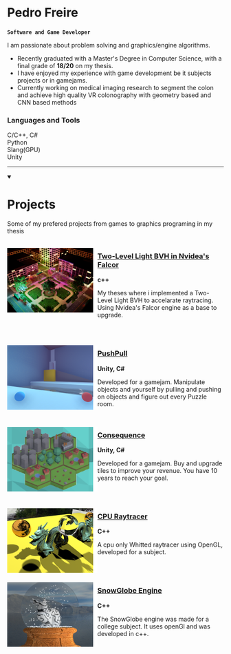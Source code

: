 # Pedro Freire 
**`Software and Game Developer`**

I am passionate about problem solving and graphics/engine algorithms.
- Recently graduated with a Master's Degree in Computer Science, with a final grade of **18/20** on my thesis.
- I have enjoyed my experience with game development be it subjects projects or in gamejams.
- Currently working on medical imaging research to segment the colon and achieve high quality VR colonography with geometry based and CNN based methods


### Languages and Tools
C/C++, C#  
Python   
Slang(GPU)       
Unity



---
<details open> 
<summary><h1>Projects</h3></summary>
Some of my prefered projects from games to graphics programing in my thesis
</br></br>

<p align="left">
  <a href="https://github.com/PedroSFreire/FalcorLightBVH" >
    <img alt="PushPull" src="./img/EmeraldRefFrame300.png" height="150" align="left"/>
  </a>
  <img alt="empty" src="./img/empty.png" height="150" width="10" align="left"/>
  
  <h3><a href="https://github.com/PedroSFreire/FalcorLightBVH" >Two-Level Light BVH in Nvidea's Falcor</a></h3>
  <b>c++</b>
  <p>My theses where i implemented a Two-Level Light BVH to accelarate raytracing. Using Nvidea's Falcor engine as a base to upgrade.</p>
</p>
</br></br>
  
<p align="left">
  <a href="https://github.com/PedroSFreire/Push-The-Pull" >
    <img alt="PushPull" src="./img/PushPullSample.png" height="150" align="left"/>
  </a>
  <img alt="empty" src="./img/empty.png" height="150" width="10" align="left"/>
  
  <h3><a href="https://github.com/PedroSFreire/Push-The-Pull" >PushPull</a></h3>
  <b>Unity, C#</b>
  <p>Developed for a gamejam. Manipulate objects and yourself by pulling and pushing on objects and figure out every Puzzle room.</p>
</p>
</br>

<p align="left">
  <a href="https://github.com/PedroSFreire/Consequence-GamesForGoodJam" >
    <img alt="Consequence" src="./img/ConsequenceSample.png" height="150" align="left"/>
  </a>
  <img alt="empty" src="./img/empty.png" height="150" width="10" align="left"/>
  
  <h3><a href="https://github.com/PedroSFreire/Consequence-GamesForGoodJam" >Consequence</a></h3>
  <b>Unity, C#</b>
  <p>Developed for a  gamejam. Buy and upgrade tiles to improve your revenue. You have 10 years to reach your goal.</p>
</p>
</br></br>

<p align="left">
  <a href="https://github.com/FranciscoMSousa/P3D" >
    <img alt="CPU Raytracer" src="./img/P3DOut.png" height="150" align="left"/>
  </a>
  <img alt="empty" src="./img/empty.png" height="150" width="10" align="left"/>
  
  <h3><a href="https://github.com/FranciscoMSousa/P3D" >CPU Raytracer</a></h3>
  <b> C++</b>
  <p>A cpu only Whitted raytracer using OpenGL, developed for a subject.</p>
</p>
<br></br>

<p align="left">
  <a href="https://github.com/FranciscoMSousa/P3D" >
    <img alt="SnowGlobe Engine" src="./img/SnowGlobeSample.png" height="150" align="left"/>
  </a>
  <img alt="empty" src="./img/empty.png" height="150" width="10" align="left"/>
  
  <h3><a href="https://github.com/FranciscoMSousa/P3D" >SnowGlobe Engine</a></h3>
  <b> C++</b>
  <p>The SnowGlobe engine was made for a college subject. It uses openGl and was developed in c++.</p>
</p>
<br></br>







</details>


